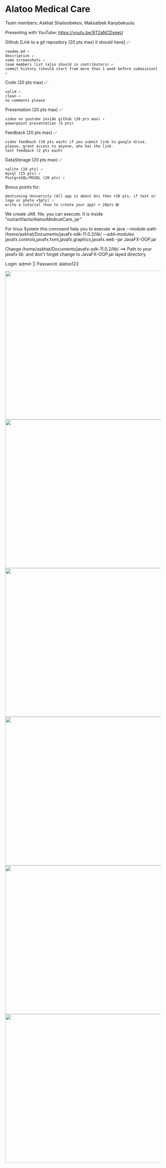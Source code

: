 # Alatoo Medical Care
Team members: Askhat Shailoobekov, Maksatbek Kanybekuulu

Presenting with YouTube: https://youtu.be/9T2aNCDsqeU


Github [Link to a git repository (20 pts max) it should have] ✅

    readme.md ✓
    description ✓
    some screenshots ✓
    team members list (also should in contributors) ✓
    commit history (should start from more than 1 week before submission) ✓

Code (20 pts max) ✅

    valid ✓
    clean ✓
    no comments please

Presentation (20 pts max) ✅

    video on youtube inside github (20 pts max) ✓
    powerpoint presentation (5 pts) 

Feedback (20 pts max) ✅

    video feedback (10 pts each) if you submit link to google drive, please, grant access to anyone, who has the link.
    text feedback (2 pts each)

DataStorage (20 pts max) ✅

    sqlite (10 pts) ✓
    mysql (15 pts) ✓
    PostgreSQL/MSSQL (20 pts) ✓

Bonus points for:

    mentioning University (All app is about Uni then +20 pts, if text or logo or photo +5pts) ✅
    write a tutorial (how to create your app) + 20pts ❎

We create JAR. file, you can execute. It is inside "out/artifacts/AlatooMedicalCare_jar"

For linux System this command help you to execute => java --module-path /home/askhat/Documents/javafx-sdk-11.0.2/lib/ --add-modules javafx.controls,javafx.fxml,javafx.graphics,javafx.web -jar JavaFX-OOP.jar

Change /home/askhat/Documents/javafx-sdk-11.0.2/lib/ ==> Path to your javafx lib. and don't forget change to JavaFX-OOP.jar layed directory.


Login: admin || Password: alatoo123

<img src="https://user-images.githubusercontent.com/49748480/103016470-46b53f80-456c-11eb-999c-e30803216d8b.png" width="720" height="480" />

<img src="https://user-images.githubusercontent.com/49748480/103016507-5896e280-456c-11eb-82b6-7ad9b47d8226.png" width="885" height="480" />

<img src="https://user-images.githubusercontent.com/49748480/103016541-651b3b00-456c-11eb-8af6-58e279280286.png" width="885" height="480" />

<img src="https://user-images.githubusercontent.com/49748480/103016555-6b111c00-456c-11eb-8223-da0a66675172.png" width="885" height="480" />

<img src="https://user-images.githubusercontent.com/49748480/103016576-749a8400-456c-11eb-995f-2ba192922dba.png" width="885" height="480" />

<img src="https://user-images.githubusercontent.com/49748480/103016582-78c6a180-456c-11eb-8a09-3c4cdc09a2f7.png" width="885" height="480" />

